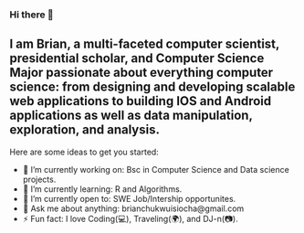 ### Hi there 👋


<h2>I am Brian, a multi-faceted computer scientist, presidential scholar, and Computer Science Major passionate about everything computer science: from designing and developing scalable web applications to building IOS and Android applications as well as data manipulation, exploration, and analysis.</h2>


<p>Here are some ideas to get you started:</p>
<ul>
  <li>🔭 I’m currently working on: Bsc in Computer Science and Data science projects. </li>
  <li> 🌱 I’m currently learning: R and Algorithms.</li>
  <li> 🤔 I’m currently open to: SWE Job/Intership opportunites.</li>
  <li>💬 Ask me about anything: brianchukwuisiocha@gmail.com </li>
  <li>⚡ Fun fact: I love Coding(💻), Traveling(🌍), and DJ-n(📷).</li>
</ul>

<a src= 'https://readme-jokes.vercel.app/api'></a>
